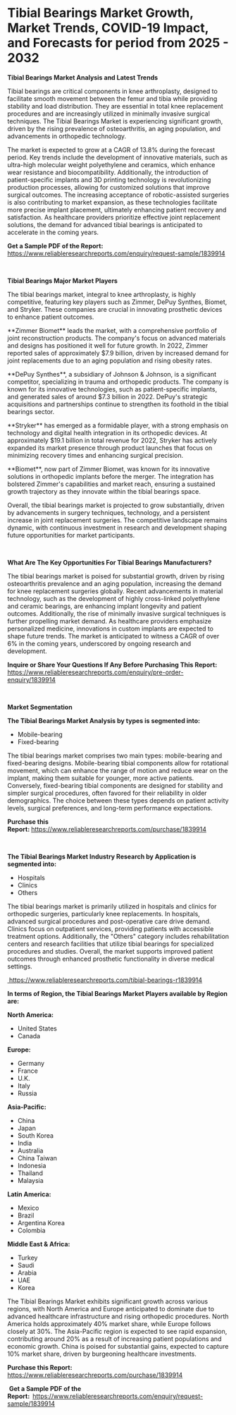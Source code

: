 <p><h1>Tibial Bearings Market Growth, Market Trends, COVID-19 Impact, and Forecasts for period from 2025 - 2032</h1></p><p><strong>Tibial Bearings Market Analysis and Latest Trends</strong></p>
<p><p>Tibial bearings are critical components in knee arthroplasty, designed to facilitate smooth movement between the femur and tibia while providing stability and load distribution. They are essential in total knee replacement procedures and are increasingly utilized in minimally invasive surgical techniques. The Tibial Bearings Market is experiencing significant growth, driven by the rising prevalence of osteoarthritis, an aging population, and advancements in orthopedic technology.</p><p>The market is expected to grow at a CAGR of 13.8% during the forecast period. Key trends include the development of innovative materials, such as ultra-high molecular weight polyethylene and ceramics, which enhance wear resistance and biocompatibility. Additionally, the introduction of patient-specific implants and 3D printing technology is revolutionizing production processes, allowing for customized solutions that improve surgical outcomes. The increasing acceptance of robotic-assisted surgeries is also contributing to market expansion, as these technologies facilitate more precise implant placement, ultimately enhancing patient recovery and satisfaction. As healthcare providers prioritize effective joint replacement solutions, the demand for advanced tibial bearings is anticipated to accelerate in the coming years.</p></p>
<p><strong>Get a Sample PDF of the Report:&nbsp;</strong> <a href="https://www.reliableresearchreports.com/enquiry/request-sample/1839914?utm_campaign=3066&utm_medium=2&utm_source=Github&utm_content=ia&utm_term=14042025&utm_id=tibial-bearings">https://www.reliableresearchreports.com/enquiry/request-sample/1839914</a></p>
<p>&nbsp;</p>
<p><strong>Tibial Bearings Major Market Players</strong></p>
<p><p>The tibial bearings market, integral to knee arthroplasty, is highly competitive, featuring key players such as Zimmer, DePuy Synthes, Biomet, and Stryker. These companies are crucial in innovating prosthetic devices to enhance patient outcomes. </p><p>**Zimmer Biomet** leads the market, with a comprehensive portfolio of joint reconstruction products. The company's focus on advanced materials and designs has positioned it well for future growth. In 2022, Zimmer reported sales of approximately $7.9 billion, driven by increased demand for joint replacements due to an aging population and rising obesity rates.</p><p>**DePuy Synthes**, a subsidiary of Johnson & Johnson, is a significant competitor, specializing in trauma and orthopedic products. The company is known for its innovative technologies, such as patient-specific implants, and generated sales of around $7.3 billion in 2022. DePuy's strategic acquisitions and partnerships continue to strengthen its foothold in the tibial bearings sector. </p><p>**Stryker** has emerged as a formidable player, with a strong emphasis on technology and digital health integration in its orthopedic devices. At approximately $19.1 billion in total revenue for 2022, Stryker has actively expanded its market presence through product launches that focus on minimizing recovery times and enhancing surgical precision.</p><p>**Biomet**, now part of Zimmer Biomet, was known for its innovative solutions in orthopedic implants before the merger. The integration has bolstered Zimmer's capabilities and market reach, ensuring a sustained growth trajectory as they innovate within the tibial bearings space.</p><p>Overall, the tibial bearings market is projected to grow substantially, driven by advancements in surgery techniques, technology, and a persistent increase in joint replacement surgeries. The competitive landscape remains dynamic, with continuous investment in research and development shaping future opportunities for market participants.</p></p>
<p>&nbsp;</p>
<p><strong>What Are The Key Opportunities For Tibial Bearings Manufacturers?</strong></p>
<p><p>The tibial bearings market is poised for substantial growth, driven by rising osteoarthritis prevalence and an aging population, increasing the demand for knee replacement surgeries globally. Recent advancements in material technology, such as the development of highly cross-linked polyethylene and ceramic bearings, are enhancing implant longevity and patient outcomes. Additionally, the rise of minimally invasive surgical techniques is further propelling market demand. As healthcare providers emphasize personalized medicine, innovations in custom implants are expected to shape future trends. The market is anticipated to witness a CAGR of over 6% in the coming years, underscored by ongoing research and development.</p></p>
<p><strong>Inquire or Share Your Questions If Any Before Purchasing This Report:</strong> <a href="https://www.reliableresearchreports.com/enquiry/pre-order-enquiry/1839914?utm_campaign=3066&utm_medium=2&utm_source=Github&utm_content=ia&utm_term=14042025&utm_id=tibial-bearings">https://www.reliableresearchreports.com/enquiry/pre-order-enquiry/1839914</a></p>
<p>&nbsp;</p>
<p><strong>Market Segmentation</strong></p>
<p><strong>The Tibial Bearings Market Analysis by types is segmented into:</strong></p>
<p><ul><li>Mobile-bearing</li><li>Fixed-bearing</li></ul></p>
<p><p>The tibial bearings market comprises two main types: mobile-bearing and fixed-bearing designs. Mobile-bearing tibial components allow for rotational movement, which can enhance the range of motion and reduce wear on the implant, making them suitable for younger, more active patients. Conversely, fixed-bearing tibial components are designed for stability and simpler surgical procedures, often favored for their reliability in older demographics. The choice between these types depends on patient activity levels, surgical preferences, and long-term performance expectations.</p></p>
<p><strong>Purchase this Report:&nbsp;</strong><a href="https://www.reliableresearchreports.com/purchase/1839914?utm_campaign=3066&utm_medium=2&utm_source=Github&utm_content=ia&utm_term=14042025&utm_id=tibial-bearings">https://www.reliableresearchreports.com/purchase/1839914</a></p>
<p>&nbsp;</p>
<p><strong>The Tibial Bearings Market Industry Research by Application is segmented into:</strong></p>
<p><ul><li>Hospitals</li><li>Clinics</li><li>Others</li></ul></p>
<p><p>The tibial bearings market is primarily utilized in hospitals and clinics for orthopedic surgeries, particularly knee replacements. In hospitals, advanced surgical procedures and post-operative care drive demand. Clinics focus on outpatient services, providing patients with accessible treatment options. Additionally, the "Others" category includes rehabilitation centers and research facilities that utilize tibial bearings for specialized procedures and studies. Overall, the market supports improved patient outcomes through enhanced prosthetic functionality in diverse medical settings.</p></p>
<p><a href="https://www.reliableresearchreports.com/tibial-bearings-r1839914?utm_campaign=3066&utm_medium=2&utm_source=Github&utm_content=ia&utm_term=14042025&utm_id=tibial-bearings">&nbsp;https://www.reliableresearchreports.com/tibial-bearings-r1839914</a></p>
<p><strong>In terms of Region, the Tibial Bearings Market Players available by Region are:</strong></p>
<p>
    <p> <strong> North America: </strong>
        <ul>
            <li>United States</li>
            <li>Canada</li>
        </ul>
        </p> 
    <p> <strong> Europe: </strong>
        <ul>
            <li>Germany</li>
            <li>France</li>
            <li>U.K.</li>
            <li>Italy</li>
            <li>Russia</li>
        </ul>
        </p> 
    <p> <strong> Asia-Pacific: </strong>
        <ul>
            <li>China</li>
            <li>Japan</li>
            <li>South Korea</li>
            <li>India</li>
            <li>Australia</li>
            <li>China Taiwan</li>
            <li>Indonesia</li>
            <li>Thailand</li>
            <li>Malaysia</li>
        </ul>
        </p> 
    <p> <strong> Latin America: </strong>
        <ul>
            <li>Mexico</li>
            <li>Brazil</li>
            <li>Argentina Korea</li>
            <li>Colombia</li>
        </ul>
        </p> 
    <p> <strong> Middle East & Africa: </strong>
        <ul>
            <li>Turkey</li>
            <li>Saudi</li>
            <li>Arabia</li>
            <li>UAE</li>
            <li>Korea</li>
        </ul>
    </p>
    </p>
<p><p>The Tibial Bearings Market exhibits significant growth across various regions, with North America and Europe anticipated to dominate due to advanced healthcare infrastructure and rising orthopedic procedures. North America holds approximately 40% market share, while Europe follows closely at 30%. The Asia-Pacific region is expected to see rapid expansion, contributing around 20% as a result of increasing patient populations and economic growth. China is poised for substantial gains, expected to capture 10% market share, driven by burgeoning healthcare investments.</p></p>
<p><strong>Purchase this Report: </strong><a href="https://www.reliableresearchreports.com/purchase/1839914?utm_campaign=3066&utm_medium=2&utm_source=Github&utm_content=ia&utm_term=14042025&utm_id=tibial-bearings">https://www.reliableresearchreports.com/purchase/1839914</a></p>
<p>&nbsp;<strong>Get a Sample PDF of the Report:&nbsp;&nbsp;</strong><a href="https://www.reliableresearchreports.com/enquiry/request-sample/1839914?utm_campaign=3066&utm_medium=2&utm_source=Github&utm_content=ia&utm_term=14042025&utm_id=tibial-bearings">https://www.reliableresearchreports.com/enquiry/request-sample/1839914</a></p>
<p><strong></strong></p>
<p><p></p><p></p><p></p></p>